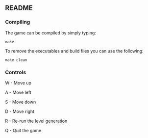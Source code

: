 ## README
### Compiling
The game can be compiled by simply typing:

`make`

To remove the executables and build files you can use the following:

`make clean`

### Controls
W - Move up

A - Move left

S - Move down

D - Move right

R - Re-run the level generation

Q - Quit the game
